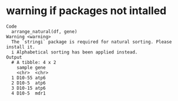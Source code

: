# warning if packages not intalled

    Code
      arrange_natural(df, gene)
    Warning <warning>
      The `stringi` package is required for natural sorting. Please install it.
      i Alphabetical sorting has been applied instead.
    Output
      # A tibble: 4 x 2
        sample gene 
        <chr>  <chr>
      1 D10-55 atp6 
      2 D10-5  atp6 
      3 D10-15 atp6 
      4 D10-5  mdr1 

